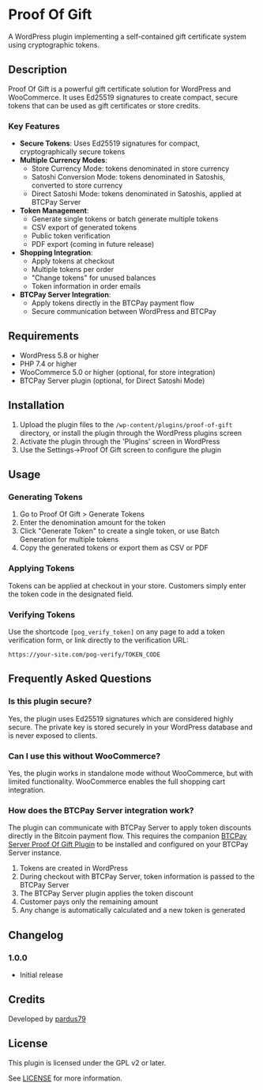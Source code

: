 # Proof Of Gift

A WordPress plugin implementing a self-contained gift certificate system using cryptographic tokens.

## Description

Proof Of Gift is a powerful gift certificate solution for WordPress and WooCommerce. It uses Ed25519 signatures to create compact, secure tokens that can be used as gift certificates or store credits.

### Key Features

- **Secure Tokens**: Uses Ed25519 signatures for compact, cryptographically secure tokens
- **Multiple Currency Modes**:
  - Store Currency Mode: tokens denominated in store currency
  - Satoshi Conversion Mode: tokens denominated in Satoshis, converted to store currency
  - Direct Satoshi Mode: tokens denominated in Satoshis, applied at BTCPay Server
- **Token Management**:
  - Generate single tokens or batch generate multiple tokens
  - CSV export of generated tokens
  - Public token verification
  - PDF export (coming in future release)
- **Shopping Integration**:
  - Apply tokens at checkout
  - Multiple tokens per order
  - "Change tokens" for unused balances
  - Token information in order emails
- **BTCPay Server Integration**:
  - Apply tokens directly in the BTCPay payment flow
  - Secure communication between WordPress and BTCPay

## Requirements

- WordPress 5.8 or higher
- PHP 7.4 or higher
- WooCommerce 5.0 or higher (optional, for store integration)
- BTCPay Server plugin (optional, for Direct Satoshi Mode)

## Installation

1. Upload the plugin files to the `/wp-content/plugins/proof-of-gift` directory, or install the plugin through the WordPress plugins screen
2. Activate the plugin through the 'Plugins' screen in WordPress
3. Use the Settings->Proof Of Gift screen to configure the plugin

## Usage

### Generating Tokens

1. Go to Proof Of Gift > Generate Tokens
2. Enter the denomination amount for the token
3. Click "Generate Token" to create a single token, or use Batch Generation for multiple tokens
4. Copy the generated tokens or export them as CSV or PDF

### Applying Tokens

Tokens can be applied at checkout in your store. Customers simply enter the token code in the designated field.

### Verifying Tokens

Use the shortcode `[pog_verify_token]` on any page to add a token verification form, or link directly to the verification URL:

```
https://your-site.com/pog-verify/TOKEN_CODE
```

## Frequently Asked Questions

### Is this plugin secure?

Yes, the plugin uses Ed25519 signatures which are considered highly secure. The private key is stored securely in your WordPress database and is never exposed to clients.

### Can I use this without WooCommerce?

Yes, the plugin works in standalone mode without WooCommerce, but with limited functionality. WooCommerce enables the full shopping cart integration.

### How does the BTCPay Server integration work?

The plugin can communicate with BTCPay Server to apply token discounts directly in the Bitcoin payment flow. This requires the companion [BTCPay Server Proof Of Gift Plugin](https://github.com/pardus79/Proof-Of-Gift-BTCPayServer-Plugin) to be installed and configured on your BTCPay Server instance.

1. Tokens are created in WordPress
2. During checkout with BTCPay Server, token information is passed to the BTCPay Server
3. The BTCPay Server plugin applies the token discount
4. Customer pays only the remaining amount
5. Any change is automatically calculated and a new token is generated

## Changelog

### 1.0.0
* Initial release

## Credits

Developed by [pardus79](https://github.com/pardus79)

## License

This plugin is licensed under the GPL v2 or later.

See [LICENSE](LICENSE) for more information.